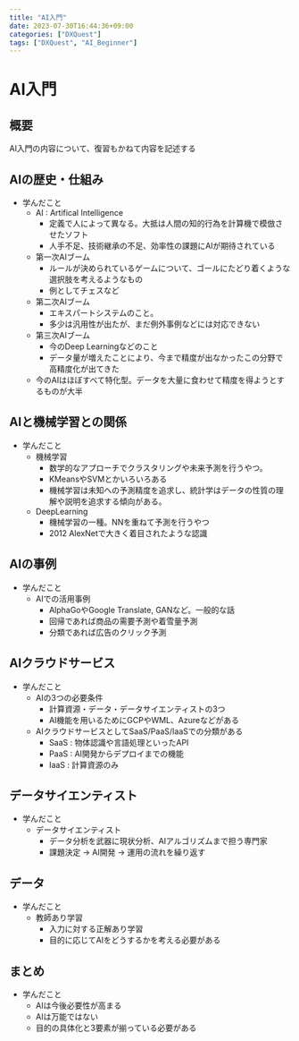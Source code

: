 ```yaml
---
title: "AI入門"
date: 2023-07-30T16:44:36+09:00
categories: ["DXQuest"]
tags: ["DXQuest", "AI_Beginner"]
---
```

# AI入門

## 概要

AI入門の内容について、復習もかねて内容を記述する

## AIの歴史・仕組み

- 学んだこと
  - AI : Artifical Intelligence
    - 定義で人によって異なる。大抵は人間の知的行為を計算機で模倣させたソフト
    - 人手不足、技術継承の不足、効率性の課題にAIが期待されている
  - 第一次AIブーム
    - ルールが決められているゲームについて、ゴールにたどり着くような選択肢を考えるようなもの
    - 例としてチェスなど
  - 第二次AIブーム
    - エキスパートシステムのこと。
    - 多少は汎用性が出たが、まだ例外事例などには対応できない
  - 第三次AIブーム
    - 今のDeep Learningなどのこと
    - データ量が増えたことにより、今まで精度が出なかったこの分野で高精度化が出てきた
  - 今のAIはほぼすべて特化型。データを大量に食わせて精度を得ようとするものが大半

## AIと機械学習との関係

- 学んだこと
  - 機械学習
    - 数学的なアプローチでクラスタリングや未来予測を行うやつ。
    - KMeansやSVMとかいろいろある
    - 機械学習は未知への予測精度を追求し、統計学はデータの性質の理解や説明を追求する傾向がある。
  - DeepLearning
    - 機械学習の一種。NNを重ねて予測を行うやつ
    - 2012 AlexNetで大きく着目されたような認識
    
## AIの事例

- 学んだこと
  - AIでの活用事例
    - AlphaGoやGoogle Translate, GANなど。一般的な話
    - 回帰であれば商品の需要予測や着雪量予測
    - 分類であれば広告のクリック予測

## AIクラウドサービス

- 学んだこと
  - AIの3つの必要条件
    - 計算資源・データ・データサイエンティストの3つ
    - AI機能を用いるためにGCPやWML、Azureなどがある
  - AIクラウドサービスとしてSaaS/PaaS/IaaSでの分類がある
    - SaaS : 物体認識や言語処理といったAPI
    - PaaS : AI開発からデプロイまでの機能
    - IaaS : 計算資源のみ

## データサイエンティスト

- 学んだこと
  - データサイエンティスト
    - データ分析を武器に現状分析、AIアルゴリズムまで担う専門家
    - 課題決定 -> AI開発 -> 運用の流れを繰り返す

## データ

- 学んだこと
  - 教師あり学習
    - 入力に対する正解あり学習
    - 目的に応じてAIをどうするかを考える必要がある
    
## まとめ

- 学んだこと
  - AIは今後必要性が高まる
  - AIは万能ではない
  - 目的の具体化と3要素が揃っている必要がある